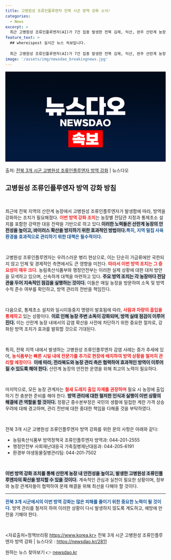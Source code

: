 ```yaml
---
title: 고병원성 조류인플루엔자 전북 시군 방역 강화 소식!
categories:
  - News
excerpt: >
  최근 고병원성 조류인플루엔자(AI)가 7건 집중 발생한 전북 김제, 익산, 완주 산란계 농장에 대한 방역을 …
feature_text: >
  ## whereispost 실시간 뉴스 속보입니다.

  최근 고병원성 조류인플루엔자(AI)가 7건 집중 발생한 전북 김제, 익산, 완주 산란계 농장에 대한 방역을 …
image: '/assets/img/newsdao_breakingnews.jpg'
---
```


![뉴스다오 속보](/assets/img/newsdao_breakingnews.jpg)

<p>출처: <a href="https://newsdao.kr/2811" rel="dofollow">전북 3개 시군 고병원성 조류인플루엔자 방역 강화</a> | 뉴스다오</p>

<h2 data-ke-size="size26">고병원성 조류인플루엔자 방역 강화 방침</h2>

<p data-ke-size="size16">&nbsp;</p>

최근에 전북 지역의 산란계 농장에서 고병원성 조류인플루엔자가 발생함에 따라, 방역을 강화하는 조치가 필요해졌다. <b><span style="color: #ee2323;">이번 방역 강화 조치</span></b>는 농장별 전담관 지정과 통제초소 설치를 포함한 강력한 대응 전략을 기반으로 하고 있다.<b><span style="background-color: #21538527;">이러한 노력들은 산란계 농장의 안전성을 높이고, 바이러스 확산을 방지하기 위한 효과적인 방법이다.</span></b><b><span style="color: #1a5490;">특히, 지역 밀집 사육환경을 효과적으로 관리하기 위한 대책은 필수적이다.</span></b>

<p data-ke-size="size16">&nbsp;</p>

고병원성 조류인플루엔자는 우려스러운 병리 현상으로, 이는 단순히 가금류에만 국한되지 않고 인체 및 경제적인 측면에서도 큰 영향을 미친다. <b><span style="color: #ee2323;">따라서 이번 방역 조치는 그 중요성이 매우 크다.</span></b> 농림축산식품부와 행정안전부는 이러한 실제 상황에 대한 대처 방안을 모색하고 있으며, 신속하게 대책을 마련하고 있다. <b><span style="background-color: #21538527;">주요 방역 조치는 각 농장마다 전담관을 두어 지속적인 점검을 실행하는 것이다.</span></b> 이들은 매일 농장을 방문하여 소독 및 방역 수칙 준수 여부를 확인하고, 방역 관리의 전반을 책임진다.

<p data-ke-size="size16">&nbsp;</p>

다음으로, 통제초소 설치와 일시이동중지 명령이 발효됨에 따라, <b><span style="color: #ee2323;">사람과 차량의 출입을 통제하고</span></b> 있는 상황이다. <b><span style="background-color: #21538527;">이로 인해 농장 주변 소독이 강화되며, 방역 실태 점검이 이루어진다.</span></b> 이는 산란계 농장 내에서의 감염 확산을 사전에 차단하기 위한 중요한 절차로, 강화된 방역 조치가 효과를 발휘할 것으로 기대된다.

<p data-ke-size="size16">&nbsp;</p>

특히, 전북 지역 내에서 발생하는 고병원성 조류인플루엔자 감염 사례는 증가 추세에 있어, <b><span style="color: #ee2323;">농식품부는 빠른 시일 내에 전문가를 추가로 현장에 배치하여 방역 상황을 철저히 관리할 예정이다.</span></b> <b><span style="background-color: #21538527;">이에 따라, 전라북도와 농장 관리 측은 협력하여 효과적인 방역이 이루어질 수 있도록 해야 한다.</span></b> 산란계 농장의 안전한 운영을 위해 최고의 노력이 필요하다.

<p data-ke-size="size16">&nbsp;</p>

마지막으로, 모든 농장 관계자는 <b><span style="color: #ee2323;">철새 도래지 출입 자제를 권장하며</span></b> 필요 시 농장에 출입하기 전 충분한 준비를 해야 한다. <b><span style="background-color: #21538527;">방역 관리에 대한 철저한 인식과 실행이 이번 상황의 해결에 큰 역할을 할 것이다.</span></b> 정황근 중수본부장은 국민의 생활에 밀접한 계란 가격 상승 우려에 대해 경고하며, 관리 전반에 대한 중대한 책임을 다해줄 것을 부탁하였다. 

<p data-ke-size="size16">&nbsp;</p>

전북 3개 시군 고병원성 조류인플루엔자 방역 강화를 위한 문의 사항은 아래와 같다:

<ul>
    <li>농림축산식품부 방역정책국 조류인플루엔자 방역과: 044-201-2555</li>
    <li>행정안전부 사회재난대응국 가축질병재난대응과: 044-205-6191</li>
    <li>환경부 야생동물질병관리팀: 044-201-7502</li>
</ul>

<p data-ke-size="size16">&nbsp;</p>

<b><span style="background-color: #21538527;"> 이번 방역 강화 조치를 통해 산란계 농장 내 안전성을 높이고, 발생한 고병원성 조류인플루엔자의 확산을 방지할 수 있을 것이다.</span></b> 계속적인 관심과 실천이 필요한 상황이며, 정부와 농장 관계자들이 협력하여 문제 해결을 위해 최선을 다해야 할 것이다. 

<hr>

<b><span style="color: #1a5490;">전북 3개 시군에서의 이번 방역 강화는 많은 피해를 줄이기 위한 중요한 노력이 될 것이다.</span></b> 방역 관리를 철저히 하여 이러한 상황이 다시 발생하지 않도록 계도하고, 예방에 만전을 기해야 한다. 

<p data-ke-size="size16">&nbsp;</p>

<자료출처=정책브리핑 https://www.korea.kr>
전북 3개 시군 고병원성 조류인플루엔자 방역 강화 | 뉴스다오 : https://newsdao.kr/2811 

원하는 뉴스 찾아보기 👉 <a href="https://newsdao.kr" rel="dofollow">newsdao.kr</a>


